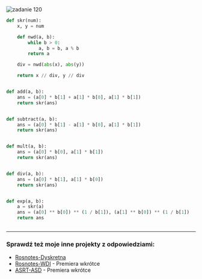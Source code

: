 <picture>
  <source srcset="../../srt/zbior_zadan/120.png" media="(prefers-color-scheme: light)">
  <source srcset="../../srt/zbior_zadan/black_120.png" media="(prefers-color-scheme: dark)">
  <img src="../../srt/zbior_zadan/black_120.png" alt="zadanie 120">
</picture>

```python
def skr(num):
    x, y = num

    def nwd(a, b):
        while b > 0:
            a, b = b, a % b
        return a

    div = nwd(abs(x), abs(y))

    return x // div, y // div


def add(a, b):
    ans = (a[0] * b[1] + a[1] * b[0], a[1] * b[1])
    return skr(ans)


def subtract(a, b):
    ans = (a[0] * b[1] - a[1] * b[0], a[1] * b[1])
    return skr(ans)


def mult(a, b):
    ans = (a[0] * b[0], a[1] * b[1])
    return skr(ans)


def div(a, b):
    ans = (a[0] * b[1], a[1] * b[0])
    return skr(ans)


def exp(a, b):
    a = skr(a)
    ans = (a[0] ** b[0]) ** (1 / b[1]), (a[1] ** b[0]) ** (1 / b[1])
    return ans



```

---
### Sprawdź też moje inne projekty z odpowiedziami:
- [Rosnotes-Dyskretna](https://github.com/kamilGie/Rosnotes-Dyskretna)
- [Rosnotes-WDI](https://github.com/kamilGie/Rosnotes-WDI) - Premiera wkrótce
- [ASRT-ASD](https://github.com/kamilGie/Rosnotes-Dyskretna) - Premiera wkrótce
